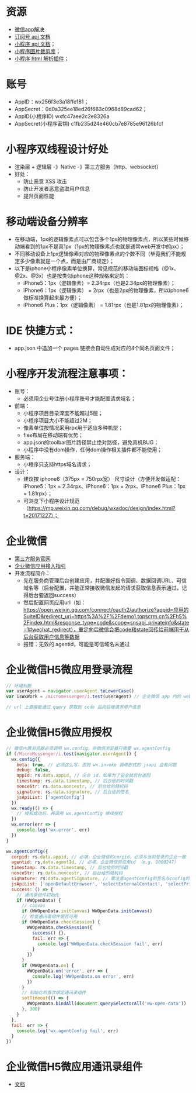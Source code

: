 # 资源
- [微信app解决](http://www.wxapp-union.com/special/solution.html#part1)
- [订阅号 api 文档](https://mp.weixin.qq.com/wiki?t=resource/res_main&id=mp1445241432)
- [小程序 api 文档](https://mp.weixin.qq.com/debug/wxadoc/dev/framework/structure.html)；
- [小程序图片裁剪库](https://github.com/we-plugin/we-cropper)；
- [小程序 html 解析插件](https://github.com/icindy/wxParse)；

# 账号
- AppID：wx256f3e3a18ffe181；
- AppSecret：0d0a325ee18ed26f683c0968d89cad62；
- AppID(小程序ID) wxfc47aee2c2e8326a
- AppSecret(小程序密钥) c1fb235d24e460cb7e8785e96126bfcf

# 小程序双线程设计好处
- 渲染层 + 逻辑层 -》Native -》第三方服务（http、websocket）
- 好处：
  - 防止恶意 XSS 攻击
  - 防止开发者恶意盗取用户信息
  - 提升页面性能

# 移动端设备分辨率
- 在移动端，1px的逻辑像素点可以包含多个1px的物理像素点，所以某些时候移动端看到的1px不是真1px（1px的物理像素点也就是通常web开发中的px）；
- 不同移动设备上1px逻辑像素对应的物理像素点的个数不同（毕竟我们不能规定多少像素就是一个点，而是由厂商规定）；
- 以下是iphone小程序像素单位换算，常见规范的移动端图标规格（@1x、@2x、@3x）也是按类似iphone这种规格来定的：
  - iPhone5：1px（逻辑像素）= 2.34rpx（也是2.34px的物理像素）；
  - iPhone6：1px（逻辑像素） = 2rpx（也是2px的物理像素，所以iphone6做标准换算起来最方便）；
  - iPhone6 Plus：1px（逻辑像素） = 1.81rpx（也是1.81px的物理像素）；

# IDE 快捷方式：
- app.json 中追加一个 pages 链接会自动生成对应的4个同名页面文件；

# 小程序开发流程注意事项：
- 账号：
  - 必须用企业号注册小程序账号才能配置请求域名；
- 前端：
  - 小程序项目目录深度不能超过5层；
  - 小程序项目大小不能超过2M；
  - 像素单位按情况采用rpx用于适应多种机型；
  - flex布局在移动端有优势；
  - app.json的toolbar图片路径禁止绝对路径，避免真机BUG；
  - 小程序中没有dom操作，任何dom操作相关插件都不能使用；
- 服务端：
  - 小程序只支持https域名请求；
- 设计：
  - 建议按 iphone6（375px = 750rpx宽） 尺寸设计（方便开发做适配：iPhone5：1px = 2.34rpx、iPhone6：1px = 2rpx、iPhone6 Plus：1px = 1.81rpx）；
  - 可浏览下小程序设计规范（https://mp.weixin.qq.com/debug/wxadoc/design/index.html?t=20171227）；

# 企业微信
- [第三方服务官网](https://open.work.weixin.qq.com/)
- [企业微信应用接入指引](https://open.work.weixin.qq.com/wwopen/common/readDocument/13245#1.%20%E6%B5%81%E7%A8%8B%E5%9B%BE)
- 开发流程简介：
  - 先在服务商管理后台创建应用，并配置好指令回调、数据回调URL、可信域名等（后台配置，并能正常接收微信发起的请求获取信息表示通过，记得后台要返回success）
  - 然后配置网页应用url（如：https://open.weixin.qq.com/connect/oauth2/authorize?appid=应用的SuiteID&redirect_uri=https%3A%2F%2Fdemo1.topscrm.cn%2Fh5%2Findex.html&response_type=code&scope=snsapi_privateinfo&state=1#wechat_redirect），重定向后微信会把code和state回传给前端用于从后台获取用户信息等数据
  - 报错：无效的 agentid，可能是可信域名未通过

# 企业微信H5微应用登录流程
```js
// 环境判断
var userAgent = navigator.userAgent.toLowerCase()
var isWxWork = /micromessenger/i.test(userAgent) // 企业微信 app 内的 web 应用

// url 上直接能通过 query 获取到 code 后向后端请求用户信息
```

# 企业微信H5微应用授权
```js
// 微信内置浏览器必须调用 wx.config，非微信浏览器只需要 wx.agentConfig
if (/MicroMessenger/i.test(navigator.userAgent)) {
  wx.config({
    beta: true, // 必须这么写，否则 wx.invoke 调用形式的 jsapi 会有问题
    debug: false,
    appId: rs.data.appid, // 企业 id，如果为了安全就后台返回
    timestamp: rs.data.timestamp, // 后台给的时间戳
    nonceStr: rs.data.noncestr, // 后台给的随机码
    signature: rs.data.signature, // 后台给的签名
    jsApiList: ['agentConfig']
  })
  wx.ready(() => {
    // 授权成功后，再调用 wx.agentConfig 继续授权
  })
  wx.error(err => {
    console.log('wx.error', err)
  })
}

wx.agentConfig({
  corpid: rs.data.appid, // 必填，企业微信的corpid，必须与当前登录的企业一致
  agentid: rs.data.agentId, // 必填，企业微信的应用id （e.g. 1000247）
  timestamp: rs.data.timestamp, // 后台给的时间戳
  nonceStr: rs.data.noncestr, // 后台给的随机码
  signature: rs.data.agentSignature, // 需注意agentConfig的签名与config的签名不一致
  jsApiList: ['openDefaultBrowser', 'selectExternalContact', 'selectPrivilegedContact'], //必填
  success: () => {
    // 通讯录组件初始化
    if (WWOpenData) {
      // canvas
      if (WWOpenData.initCanvas) WWOpenData.initCanvas()
      // 检查通讯录组件是否可用
      if (WWOpenData.checkSession) {
        WWOpenData.checkSession({
          success() {},
          fail: err => {
            console.log('WWOpenData.checkSession fail', err)
          }
        })
      }
      if (WWOpenData.on) {
        WWOpenData.on('error', err => {
          console.log('WWOpenData.on error', err)
        })
      }
      // 初始化后首次绑定通讯录组件
      setTimeout(() => {
        WWOpenData.bindAll(document.querySelectorAll('ww-open-data'))
      }, 300)
    }
  }, 
  fail: err => {
    console.log('wx.agentConfig fail', err)
  }
})
```

# 企业微信H5微应用通讯录组件
- [文档](https://developer.work.weixin.qq.com/document/path/91958)